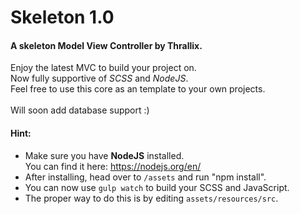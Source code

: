 # Skeleton 1.0
#### A skeleton Model View Controller by Thrallix.

Enjoy the latest MVC to build your project on.\
Now fully supportive of _SCSS_ and _NodeJS_.\
Feel free to use this core as an template to your own projects.\
\
Will soon add database support :)

#### Hint:

* Make sure you have **NodeJS** installed.\
You can find it here: https://nodejs.org/en/
* After installing, head over to `/assets` and run "npm install".
* You can now use `gulp watch` to build your SCSS and JavaScript.
* The proper way to do this is by editing `assets/resources/src`.
